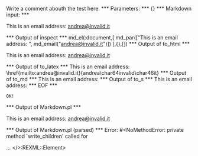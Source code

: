 Write a comment abouth the test here.
*** Parameters: ***
{}
*** Markdown input: ***


This is an email address: <andrea@invalid.it>
	
*** Output of inspect ***
md_el(:document,[
	md_par(["This is an email address: ", md_email("andrea@invalid.it")])
],{},[])
*** Output of to_html ***
<p>This is an email address: <a href='mailto:andrea@invalid.it'>&#097;&#110;&#100;&#114;&#101;&#097;&#064;&#105;&#110;&#118;&#097;&#108;&#105;&#100;&#046;&#105;&#116;</a></p>
*** Output of to_latex ***
This is an email address: \href{mailto:andrea@invalid.it}{andrea\char64invalid\char46it}
*** Output of to_md ***
This is an email address:
*** Output of to_s ***
This is an email address:
*** EOF ***



	OK!



*** Output of Markdown.pl ***
<p>This is an email address: <a href="&#x6D;&#97;&#x69;&#x6C;&#116;&#x6F;:&#97;&#x6E;&#x64;&#114;&#x65;&#97;&#64;&#105;&#110;&#118;&#97;li&#100;&#46;&#x69;&#116;">&#97;&#x6E;&#x64;&#114;&#x65;&#97;&#64;&#105;&#110;&#118;&#97;li&#100;&#46;&#x69;&#116;</a></p>

*** Output of Markdown.pl (parsed) ***
Error: #<NoMethodError: private method `write_children' called for <div> ... </>:REXML::Element>
